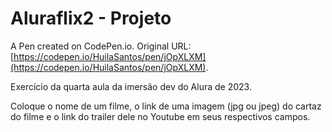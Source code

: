 # Aluraflix2  - Projeto

A Pen created on CodePen.io. Original URL: [https://codepen.io/HuilaSantos/pen/jOpXLXM](https://codepen.io/HuilaSantos/pen/jOpXLXM).

Exercício da quarta aula da imersão dev do Alura de 2023.

Coloque o nome de um filme, o link de uma imagem (jpg ou jpeg) do cartaz do filme e o link do trailer dele no Youtube em seus respectivos campos.